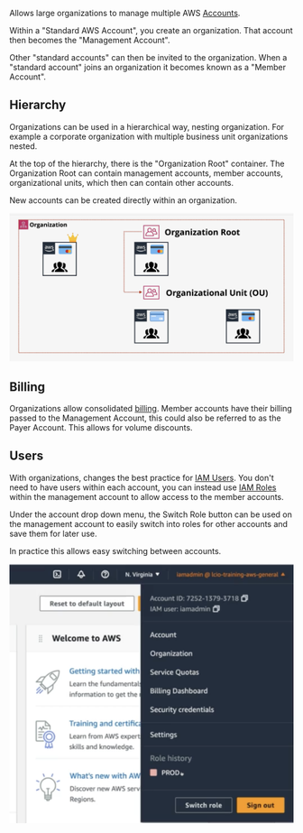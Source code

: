 Allows large organizations to manage multiple AWS [Accounts](Accounts.md).

Within a "Standard AWS Account", you create an organization. That account then becomes the "Management Account".

Other "standard accounts" can then be invited to the organization. When a "standard account" joins an organization it becomes known as a "Member Account".

## Hierarchy
Organizations can be used in a hierarchical way, nesting organization. For example a corporate organization with multiple business unit organizations nested.

At the top of the hierarchy, there is the "Organization Root" container. The Organization Root can contain management accounts, member accounts, organizational units, which then can contain other accounts.

New accounts can be created directly within an organization.

![Pasted image 20250206210454.png](_atts/Pasted%20image%2020250206210454.png)

## Billing
Organizations allow consolidated [billing](Billing.md). Member accounts have their billing passed to the Management Account, this could also be referred to as the Payer Account. This allows for volume discounts.

## Users
With organizations, changes the best practice for [IAM Users](IAM%20Users.md). You don't need to have users within each account, you can instead use [IAM Roles](IAM%20Roles.md) within the management account to allow access to the member accounts.

Under the account drop down menu, the Switch Role button can be used on the management account to easily switch into roles for other accounts and save them for later use.

In practice this allows easy switching between accounts.

![Pasted image 20250206213941.png](_atts/Pasted%20image%2020250206213941.png)



